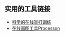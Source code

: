 ## 实用的工具链接



- [科学的在线盲打训练](https://www.typingclub.com/)
- [在线画图工具Processon](https://www.processon.com)

